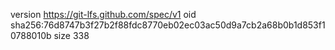 version https://git-lfs.github.com/spec/v1
oid sha256:76d8747b3f27b2f88fdc8770eb02ec03ac50d9a7cb2a68b0b1d853f10788010b
size 338
